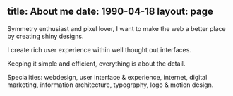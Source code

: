 title: About me
date: 1990-04-18
layout: page
---

Symmetry enthusiast and pixel lover, I want to make the web a better place by
creating shiny designs.

I create rich user experience within well thought out interfaces.

Keeping it simple and efficient, everything is about the detail.

Specialities: webdesign, user interface & experience, internet, digital
marketing, information architecture, typography, logo & motion design.
